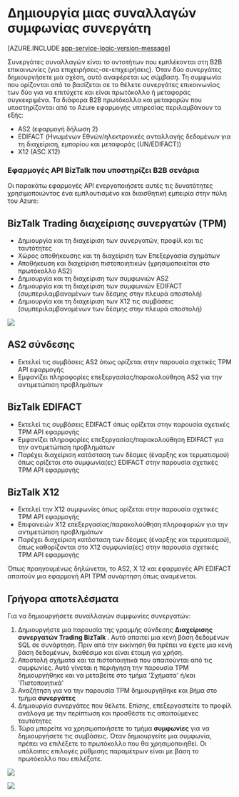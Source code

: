 <properties 
   pageTitle="Δημιουργία μιας συναλλαγών συμφωνίας συνεργάτη στο Azure εφαρμογής υπηρεσίας | Microsoft Azure" 
   description="Δημιουργία Trading συμφωνίες συνεργάτη" 
   services="logic-apps" 
   documentationCenter=".net,nodejs,java" 
   authors="rajram" 
   manager="erikre" 
   editor=""/>

<tags
   ms.service="logic-apps"
   ms.devlang="multiple"
    ms.topic="get-started-article"
   ms.tgt_pltfrm="na"
   ms.workload="integration" 
   ms.date="08/23/2016"
   ms.author="rajram"/>

# <a name="creating-a-trading-partner-agreement"></a>Δημιουργία μιας συναλλαγών συμφωνίας συνεργάτη   

[AZURE.INCLUDE [app-service-logic-version-message](../../includes/app-service-logic-version-message.md)]

Συνεργάτες συναλλαγών είναι το οντοτήτων που εμπλέκονται στη B2B επικοινωνίες (για επιχειρήσεις-σε-επιχειρήσεις). Όταν δύο συνεργάτες δημιουργήσετε μια σχέση, αυτό αναφέρεται ως *σύμβαση*. Τη συμφωνία που ορίζονται από το βασίζεται σε το θέλετε συνεργάτες επικοινωνίας των δύο για να επιτύχετε και είναι πρωτόκολλο ή μεταφοράς συγκεκριμένα. Τα διάφορα B2B πρωτόκολλα και μεταφορών που υποστηρίζονται από το Azure εφαρμογής υπηρεσίας περιλαμβάνουν τα εξής:

- AS2 (εφαρμογή δήλωση 2)
- EDIFACT (Ηνωμένων Εθνών/ηλεκτρονικές ανταλλαγής δεδομένων για τη διαχείριση, εμπορίου και μεταφοράς (UN/EDIFACT))
- X12 (ASC X12)

### <a name="biztalk-api-apps-that-support-b2b-scenarios"></a>Εφαρμογές API BizTalk που υποστηρίζει B2B σενάρια
Οι παρακάτω εφαρμογές API ενεργοποιήσετε αυτές τις δυνατότητες χρησιμοποιώντας ένα εμπλουτισμένο και διαισθητική εμπειρία στην πύλη του Azure:


## <a name="biztalk-trading-partner-management-tpm"></a>BizTalk Trading διαχείρισης συνεργατών (TPM)
- Δημιουργία και τη διαχείριση των συνεργατών, προφίλ και τις ταυτότητες
- Χώρος αποθήκευσης και τη διαχείριση των Επεξεργασία σχημάτων
- Αποθήκευση και διαχείριση πιστοποιητικών (χρησιμοποιείται στο πρωτόκολλο AS2)
- Δημιουργία και τη διαχείριση των συμφωνιών AS2
- Δημιουργία και τη διαχείριση των συμφωνιών EDIFACT (συμπεριλαμβανομένων των δέσμης στην πλευρά αποστολή)
- Δημιουργία και τη διαχείριση των X12 τις συμβάσεις (συμπεριλαμβανομένων των δέσμης στην πλευρά αποστολή)

![][1]


## <a name="as2-connector"></a>AS2 σύνδεσης
- Εκτελεί τις συμβάσεις AS2 όπως ορίζεται στην παρουσία σχετικές TPM API εφαρμογής
- Εμφανίζει πληροφορίες επεξεργασίας/παρακολούθηση AS2 για την αντιμετώπιση προβλημάτων


## <a name="biztalk-edifact"></a>BizTalk EDIFACT
- Εκτελεί τις συμβάσεις EDIFACT όπως ορίζεται στην παρουσία σχετικές TPM API εφαρμογής
- Εμφανίζει πληροφορίες επεξεργασίας/παρακολούθηση EDIFACT για την αντιμετώπιση προβλημάτων
- Παρέχει διαχείριση κατάσταση των δέσμες (έναρξης και τερματισμού) όπως ορίζεται στο συμφωνία(ες) EDIFACT στην παρουσία σχετικές TPM API εφαρμογής


## <a name="biztalk-x12"></a>BizTalk X12
- Εκτελεί την X12 συμφωνίες όπως ορίζεται στην παρουσία σχετικές TPM API εφαρμογής 
- Επιφανειών X12 επεξεργασίας/παρακολούθηση πληροφοριών για την αντιμετώπιση προβλημάτων
- Παρέχει διαχείριση κατάσταση των δέσμες (έναρξης και τερματισμού), όπως καθορίζονται στο X12 συμφωνία(ες) στην παρουσία σχετικές TPM API εφαρμογής

Όπως προηγουμένως δηλώνεται, το AS2, X 12 και εφαρμογές API EDIFACT απαιτούν μια εφαρμογή API TPM συνάρτηση όπως αναμένεται.


## <a name="getting-started"></a>Γρήγορα αποτελέσματα
Για να δημιουργήσετε συναλλαγών συμφωνίες συνεργατών:

1. Δημιουργήστε μια παρουσία της γραμμής σύνδεσης **Διαχείρισης συνεργατών Trading BizTalk** . Αυτό απαιτεί μια κενή βάση δεδομένων SQL σε συνάρτηση. Πριν από την εκκίνηση θα πρέπει να έχετε μια κενή βάση δεδομένων, διαθέσιμο και είναι έτοιμη για χρήση.
2. Αποστολή σχήματα και τα πιστοποιητικά που απαιτούνται από τις συμφωνίες. Αυτό γίνεται η περιήγηση την παρουσία TPM δημιουργήθηκε και να μεταβείτε στο τμήμα 'Σχήματα' ή/και 'Πιστοποιητικά'
3. Αναζήτηση για να την παρουσία TPM δημιουργήθηκε και βήμα στο τμήμα **συνεργάτες**
4. Δημιουργία συνεργάτες που θέλετε. Επίσης, επεξεργαστείτε το προφίλ ανάλογα με την περίπτωση και προσθέστε τις απαιτούμενες ταυτότητες
5. Τώρα μπορείτε να χρησιμοποιήσετε το τμήμα **συμφωνίες** για να δημιουργήσετε τις συμβάσεις. Όταν δημιουργείτε μια συμφωνία, πρέπει να επιλέξετε το πρωτόκολλο που θα χρησιμοποιηθεί. Οι υπόλοιπες επιλογές ρύθμισης παραμέτρων είναι με βάση το πρωτόκολλο που επιλέξατε.

![][2]

![][3]

<!--Image references-->
[1]: ./media/app-service-logic-create-a-trading-partner-agreement/TPMResourceView.png
[2]: ./media/app-service-logic-create-a-trading-partner-agreement/ProtocolSelection.png
[3]: ./media/app-service-logic-create-a-trading-partner-agreement/X12AgreementCreation.png
 
